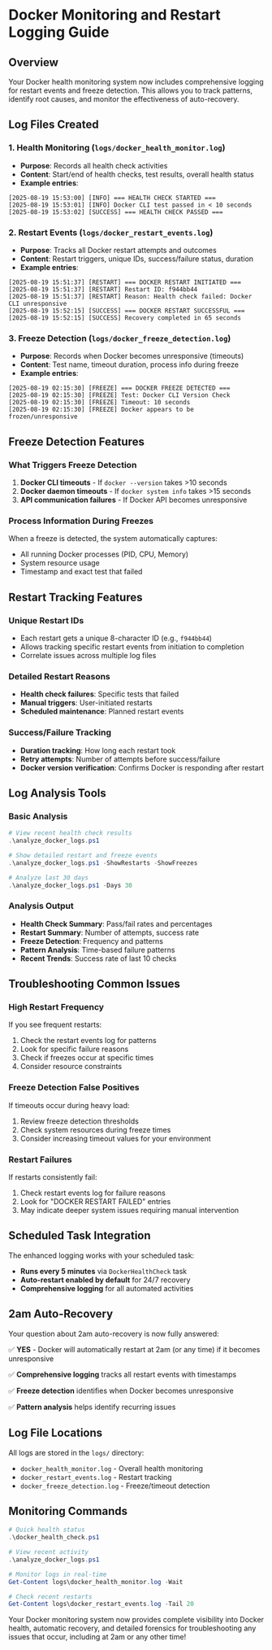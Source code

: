 # Docker Monitoring and Restart Logging Guide

## Overview

Your Docker health monitoring system now includes comprehensive logging for restart events and freeze detection. This allows you to track patterns, identify root causes, and monitor the effectiveness of auto-recovery.

## Log Files Created

### 1. Health Monitoring (`logs/docker_health_monitor.log`)
- **Purpose**: Records all health check activities
- **Content**: Start/end of health checks, test results, overall health status
- **Example entries**:
```
[2025-08-19 15:53:00] [INFO] === HEALTH CHECK STARTED ===
[2025-08-19 15:53:01] [INFO] Docker CLI test passed in < 10 seconds
[2025-08-19 15:53:02] [SUCCESS] === HEALTH CHECK PASSED ===
```

### 2. Restart Events (`logs/docker_restart_events.log`)
- **Purpose**: Tracks all Docker restart attempts and outcomes
- **Content**: Restart triggers, unique IDs, success/failure status, duration
- **Example entries**:
```
[2025-08-19 15:51:37] [RESTART] === DOCKER RESTART INITIATED ===
[2025-08-19 15:51:37] [RESTART] Restart ID: f944bb44
[2025-08-19 15:51:37] [RESTART] Reason: Health check failed: Docker CLI unresponsive
[2025-08-19 15:52:15] [SUCCESS] === DOCKER RESTART SUCCESSFUL ===
[2025-08-19 15:52:15] [SUCCESS] Recovery completed in 65 seconds
```

### 3. Freeze Detection (`logs/docker_freeze_detection.log`)
- **Purpose**: Records when Docker becomes unresponsive (timeouts)
- **Content**: Test name, timeout duration, process info during freeze
- **Example entries**:
```
[2025-08-19 02:15:30] [FREEZE] === DOCKER FREEZE DETECTED ===
[2025-08-19 02:15:30] [FREEZE] Test: Docker CLI Version Check
[2025-08-19 02:15:30] [FREEZE] Timeout: 10 seconds
[2025-08-19 02:15:30] [FREEZE] Docker appears to be frozen/unresponsive
```

## Freeze Detection Features

### What Triggers Freeze Detection
1. **Docker CLI timeouts** - If `docker --version` takes >10 seconds
2. **Docker daemon timeouts** - If `docker system info` takes >15 seconds
3. **API communication failures** - If Docker API becomes unresponsive

### Process Information During Freezes
When a freeze is detected, the system automatically captures:
- All running Docker processes (PID, CPU, Memory)
- System resource usage
- Timestamp and exact test that failed

## Restart Tracking Features

### Unique Restart IDs
- Each restart gets a unique 8-character ID (e.g., `f944bb44`)
- Allows tracking specific restart events from initiation to completion
- Correlate issues across multiple log files

### Detailed Restart Reasons
- **Health check failures**: Specific tests that failed
- **Manual triggers**: User-initiated restarts
- **Scheduled maintenance**: Planned restart events

### Success/Failure Tracking
- **Duration tracking**: How long each restart took
- **Retry attempts**: Number of attempts before success/failure
- **Docker version verification**: Confirms Docker is responding after restart

## Log Analysis Tools

### Basic Analysis
```powershell
# View recent health check results
.\analyze_docker_logs.ps1

# Show detailed restart and freeze events
.\analyze_docker_logs.ps1 -ShowRestarts -ShowFreezes

# Analyze last 30 days
.\analyze_docker_logs.ps1 -Days 30
```

### Analysis Output
- **Health Check Summary**: Pass/fail rates and percentages
- **Restart Summary**: Number of attempts, success rate
- **Freeze Detection**: Frequency and patterns
- **Pattern Analysis**: Time-based failure patterns
- **Recent Trends**: Success rate of last 10 checks

## Troubleshooting Common Issues

### High Restart Frequency
If you see frequent restarts:
1. Check the restart events log for patterns
2. Look for specific failure reasons
3. Check if freezes occur at specific times
4. Consider resource constraints

### Freeze Detection False Positives
If timeouts occur during heavy load:
1. Review freeze detection thresholds
2. Check system resources during freeze times
3. Consider increasing timeout values for your environment

### Restart Failures
If restarts consistently fail:
1. Check restart events log for failure reasons
2. Look for "DOCKER RESTART FAILED" entries
3. May indicate deeper system issues requiring manual intervention

## Scheduled Task Integration

The enhanced logging works with your scheduled task:
- **Runs every 5 minutes** via `DockerHealthCheck` task
- **Auto-restart enabled by default** for 24/7 recovery
- **Comprehensive logging** for all automated activities

## 2am Auto-Recovery

Your question about 2am auto-recovery is now fully answered:

✅ **YES** - Docker will automatically restart at 2am (or any time) if it becomes unresponsive

✅ **Comprehensive logging** tracks all restart events with timestamps

✅ **Freeze detection** identifies when Docker becomes unresponsive

✅ **Pattern analysis** helps identify recurring issues

## Log File Locations

All logs are stored in the `logs/` directory:
- `docker_health_monitor.log` - Overall health monitoring
- `docker_restart_events.log` - Restart tracking  
- `docker_freeze_detection.log` - Freeze/timeout detection

## Monitoring Commands

```powershell
# Quick health status
.\docker_health_check.ps1

# View recent activity
.\analyze_docker_logs.ps1

# Monitor logs in real-time
Get-Content logs\docker_health_monitor.log -Wait

# Check recent restarts
Get-Content logs\docker_restart_events.log -Tail 20
```

Your Docker monitoring system now provides complete visibility into Docker health, automatic recovery, and detailed forensics for troubleshooting any issues that occur, including at 2am or any other time!
